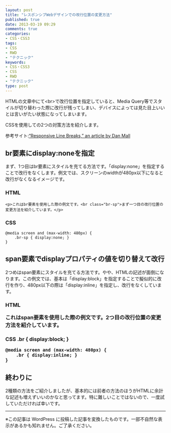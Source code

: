 ```yaml
---
layout: post
title: "レスポンシブWebデザインでの改行位置の変更方法"
published: true
date: 2013-03-19 09:29
comments: true
categories:
- CSS・CSS3
tags:
- CSS
- RWD
- "テクニック"
keywords:
- CSS・CSS3
- CSS
- RWD
- "テクニック"
type: post
---
```

HTMLの文章中にて&lt;br&gt;で改行位置を指定していると、Media Query等でスタイルが切り替わった際に改行が残ってしまい、デバイスによっては見た目上いいとは言いがたい状態になってしまいます。

CSSを使用しての2つの対策方法を紹介します。

参考サイト:[“Responsive Line Breaks,” an article by Dan Mall](http://danielmall.com/articles/responsive-line-breaks/ "“Responsive Line Breaks,” an article by Dan Mall")

## br要素にdisplay:noneを指定
まず、1つ目はbr要素にスタイルを充てる方法です。「display:none」を指定することで改行をなくします。例文では、スクリーンのwidthが480px以下になると改行がなくなるイメージです。

### HTML
	<p>これはbr要素を使用した際の例文です。<br class="br-sp">まず一つ目の改行位置の変更方法を紹介しています。</p>


### CSS
	@media screen and (max-width: 480px) {
		.br-sp { display:none; }
	}

## span要素でdisplayプロパティの値を切り替えて改行
2つめはspan要素にスタイルを充てる方法です。やや、HTMLの記述が面倒になります。この例文では、基本は「display:block」を指定することで擬似的に改行を作り、480px以下の際は「display:inline」を指定し、改行をなくしています。

<h3>HTML</3>
	<p><span class="br">これはspan要素を使用した際の例文です。</span><span class="br">2つ目の改行位置の変更方法を紹介しています。</span></p>

<h3>CSS</3>
	.br { display:block; }

	@media screen and (max-width: 480px) {
		.br { display:inline; }
	}

## 終わりに
2種類の方法をご紹介しましたが、基本的には前者の方法のほうがHTMLに余計な記述も増えずいいのかなと思ってます。特に難しいことではないので、一度試していただければ幸いです。

---
※この記事は WordPress に投稿した記事を変換したものです。一部不自然な表示があるかも知れません。ご了承ください。
